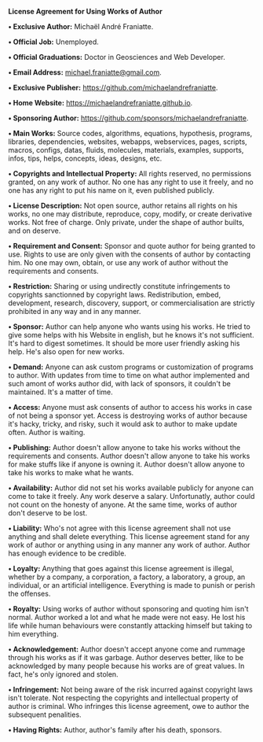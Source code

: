 ﻿  
**License Agreement for Using Works of Author**  
  
**• Exclusive Author:** Michaël André Franiatte.  
  
**• Official Job:** Unemployed.  
  
**• Official Graduations:** Doctor in Geosciences and Web Developer.  
  
**• Email Address:** michael.franiatte@gmail.com.  
  
**• Exclusive Publisher:** https://github.com/michaelandrefraniatte.  
  
**• Home Website:** https://michaelandrefraniatte.github.io.  
  
**• Sponsoring Author:** https://github.com/sponsors/michaelandrefraniatte.  
  
**• Main Works:** Source codes, algorithms, equations, hypothesis, programs, libraries, dependencies, websites, webapps, webservices, pages, scripts, macros, configs, datas, fluids, molecules, materials, examples, supports, infos, tips, helps, concepts, ideas, designs, etc.  
  
**• Copyrights and Intellectual Property:** All rights reserved, no permissions granted, on any work of author. No one has any right to use it freely, and no one has any right to put his name on it, even published publicly.  
  
**• License Description:** Not open source, author retains all rights on his works, no one may distribute, reproduce, copy, modify, or create derivative works. Not free of charge. Only private, under the shape of author builts, and on deserve.  
  
**• Requirement and Consent:** Sponsor and quote author for being granted to use. Rights to use are only given with the consents of author by contacting him. No one may own, obtain, or use any work of author without the requirements and consents.  
  
**• Restriction:** Sharing or using undirectly constitute infringements to copyrights sanctionned by copyright laws. Redistribution, embed, development, research, discovery, support, or commercialisation are strictly prohibited in any way and in any manner.  
  
**• Sponsor:** Author can help anyone who wants using his works. He tried to give some helps with his Website in english, but he knows it's not sufficient. It's hard to digest sometimes. It should be more user friendly asking his help. He's also open for new works.  
  
**• Demand:** Anyone can ask custom programs or customization of programs to author. With updates from time to time on what author implemented and such amont of works author did, with lack of sponsors, it couldn't be maintained. It's a matter of time.  
  
**• Access:** Anyone must ask consents of author to access his works in case of not being a sponsor yet. Access is destroying works of author because it's hacky, tricky, and risky, such it would ask to author to make update often. Author is waiting.  
  
**• Publishing:** Author doesn't allow anyone to take his works without the requirements and consents. Author doesn't allow anyone to take his works for make stuffs like if anyone is owning it. Author doesn't allow anyone to take his works to make what he wants.  
  
**• Availability:** Author did not set his works available publicly for anyone can come to take it freely. Any work deserve a salary. Unfortunatly, author could not count on the honesty of anyone. At the same time, works of author don't deserve to be lost.  
  
**• Liability:** Who's not agree with this license agreement shall not use anything and shall delete everything. This license agreement stand for any work of author or anything using in any manner any work of author. Author has enough evidence to be credible.  
  
**• Loyalty:** Anything that goes against this license agreement is illegal, whether by a company, a corporation, a factory, a laboratory, a group, an individual, or an artificial intelligence. Everything is made to punish or perish the offenses.  
  
**• Royalty:** Using works of author without sponsoring and quoting him isn't normal. Author worked a lot and what he made were not easy. He lost his life while human behaviours were constantly attacking himself but taking to him everything.  
  
**• Acknowledgement:** Author doesn't accept anyone come and rummage through his works as if it was garbage. Author deserves better, like to be acknowledged by many people because his works are of great values. In fact, he's only ignored and stolen.  
  
**• Infringement:** Not being aware of the risk incurred against copyright laws isn't tolerate. Not respecting the copyrights and intellectual property of author is criminal. Who infringes this license agreement, owe to author the subsequent penalities.  
  
**• Having Rights:** Author, author's family after his death, sponsors.  
  